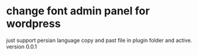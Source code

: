 # change font admin panel for wordpress  
just support persian language 
copy and past file in plugin folder and active.
version 0.0.1
